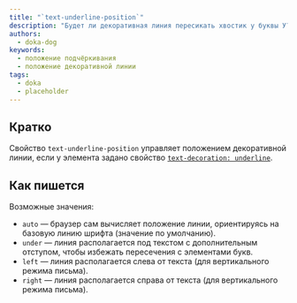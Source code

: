 ```yaml
---
title: "`text-underline-position`"
description: "Будет ли декоративная линия пересикать хвостик у буквы У?"
authors:
  - doka-dog
keywords:
  - положение подчёркивания
  - положение декоративной линии
tags:
  - doka
  - placeholder
---
```


## Кратко

Свойство `text-underline-position` управляет положением декоративной линии, если у элемента задано свойство [`text-decoration: underline`](/css/text-decoration/).

## Как пишется

Возможные значения:

- `auto` — браузер сам вычисляет положение линии, ориентируясь на базовую линию шрифта (значение по умолчанию).
- `under` — линия располагается под текстом с дополнительным отступом, чтобы избежать пересечения с элементами букв.
- `left` — линия располагается слева от текста (для вертикального режима письма).
- `right` — линия располагается справа от текста (для вертикального режима письма).
